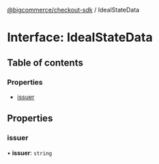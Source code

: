 [@bigcommerce/checkout-sdk](../README.md) / IdealStateData

# Interface: IdealStateData

## Table of contents

### Properties

- [issuer](IdealStateData.md#issuer)

## Properties

### issuer

• **issuer**: `string`

